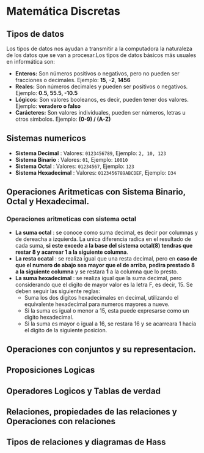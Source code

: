 # Matemática Discretas

## Tipos de datos
Los tipos de datos nos ayudan a transmitir a la computadora la naturaleza de los datos que se van a procesar.Los tipos de datos básicos más usuales en informática son:

- **Enteros:** Son números positivos o negativos, pero no pueden ser fracciones o decimales. Ejemplo: **15**, **-2**, **1456** 
- **Reales:** Son números decimales y pueden ser positivos o negativos. Ejemplo: **0.5, 55.5, -10.5** 
- **Lógicos:** Son valores booleanos, es decir, pueden tener dos valores. Ejemplo: **veradero o falso** 
- **Carácteres:** Son valores individuales, pueden ser números, letras u otros símbolos. Ejemplo: **(0-9) / (A-Z)** 

## Sistemas numericos

- **Sistema Decimal** :  Valores: `0123456789`, Ejemplo: `2, 10, 123` 
- **Sistema Binario** :  Valores: `01`, Ejemplo: `10010`
- **Sistema Octal** :  Valores: `01234567`, Ejemplo: `123` 
- **Sistema Hexadecimal** :  Valores: `0123456789ABCDEF`, Ejemplo: `D34`

## Operaciones Aritmeticas con Sistema Binario, Octal y Hexadecimal.

### Operaciones aritmeticas con sistema octal

- **La suma octal** :  se conoce como suma decimal, es decir por columnas y de dereacha a izquierda. La unica diferencia radica en el resultado de cada suma, **si este excede a la base del sistema octal(8) tendras que restar 8 y acarrear 1 a la siguiente columna**.
- **La resta ocatal** : se realiza igual que una resta decimal, pero en **caso de que el numero de abajo sea mayor que el de arriba, pedira prestado 8 a la siguiente columna** y se restara **1** a la columna que lo presto. 
- **La suma hexadecimal** : se realiza igual que la suma decimal, pero considerando que el digito de mayor valor es la letra F, es decir, 15. Se deben seguir las siguiente reglas:
  - Suma los dos digitos hexadecimales en decimal, utilizando el equivalente hexadecimal para numeros mayores a nueve.
  - Si la suma es igual o menor a 15, esta puede expresarse como un digito hexadecimal.
  - Si la suma es mayor o igual a 16, se restara 16 y se acarreara 1 hacia el digito de la siguiente posicion. 


## Operaciones con conjuntos y su representacion.

## Proposiciones Logicas

## Operadores Logicos y Tablas de verdad

## Relaciones, propiedades de las relaciones y Operaciones con relaciones

## Tipos de relaciones y diagramas de Hass
